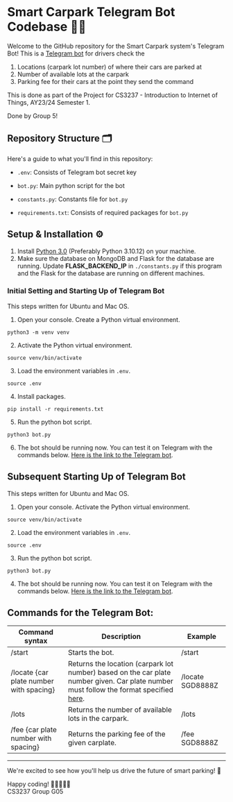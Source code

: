 # Smart Carpark Telegram Bot Codebase 🚗💡

Welcome to the GitHub repository for the Smart Carpark system's Telegram Bot! This is a [Telegram bot](https://t.me/smart_carpark_bot) for drivers check the

1. Locations (carpark lot number) of where their cars are parked at
2. Number of available lots at the carpark
3. Parking fee for their cars at the point they send the command

This is done as part of the Project for CS3237 - Introduction to Internet of Things, AY23/24 Semester 1.

Done by Group 5!

## Repository Structure 🗂️

Here's a guide to what you'll find in this repository:

- `.env`: Consists of Telegram bot secret key

- `bot.py`: Main python script for the bot

- `constants.py`: Constants file for `bot.py`

- `requirements.txt`: Consists of required packages for `bot.py`

## Setup & Installation ⚙️

1. Install [Python 3.0](https://www.python.org/downloads/) (Preferably Python 3.10.12) on your machine.
2. Make sure the database on MongoDB and Flask for the database are running. Update **FLASK_BACKEND_IP** in `./constants.py` if this program and the Flask for the database are running on different machines.

### Initial Setting and Starting Up of Telegram Bot

This steps written for Ubuntu and Mac OS.

1. Open your console. Create a Python virtual environment.

```
python3 -m venv venv
```

2. Activate the Python virtual environment.

```
source venv/bin/activate
```

3. Load the environment variables in `.env`.

```
source .env
```

4. Install packages.

```
pip install -r requirements.txt
```

5. Run the python bot script.

```
python3 bot.py
```

6. The bot should be running now. You can test it on Telegram with the commands below. [Here is the link to the Telegram bot](https://t.me/smart_carpark_bot).

## Subsequent Starting Up of Telegram Bot

This steps written for Ubuntu and Mac OS.

1. Open your console. Activate the Python virtual environment.

```
source venv/bin/activate
```

2. Load the environment variables in `.env`.

```
source .env
```

3. Run the python bot script.

```
python3 bot.py
```

4. The bot should be running now. You can test it on Telegram with the commands below. [Here is the link to the Telegram bot](https://t.me/smart_carpark_bot).

## Commands for the Telegram Bot:

| Command syntax                          | Description                                                                                                                                                                                                      | Example          |
| --------------------------------------- | ---------------------------------------------------------------------------------------------------------------------------------------------------------------------------------------------------------------- | ---------------- |
| /start                                  | Starts the bot.                                                                                                                                                                                                  | /start           |
| /locate {car plate number with spacing} | Returns the location (carpark lot number) based on the car plate number given. Car plate number must follow the format specified [here](https://en.wikipedia.org/wiki/Vehicle_registration_plates_of_Singapore). | /locate SGD8888Z |
| /lots                                   | Returns the number of available lots in the carpark.                                                                                                                                                             | /lots            |
| /fee {car plate number with spacing}    | Returns the parking fee of the given carplate.                                                                                                                                                                   | /fee SGD8888Z    |

---

We're excited to see how you'll help us drive the future of smart parking! 🌟

Happy coding! 🚀👩‍💻👨‍💻\
CS3237 Group G05
